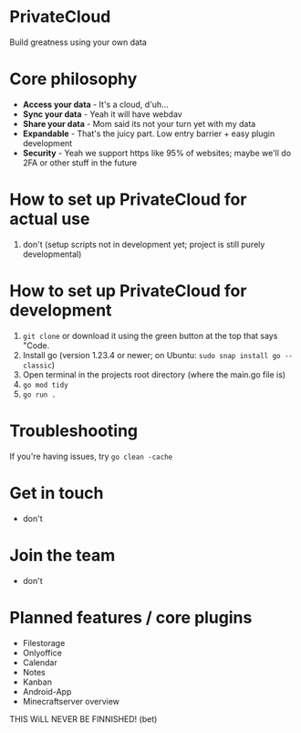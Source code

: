 # PrivateCloud
Build greatness using your own data

# Core philosophy
- **Access your data** - It's a cloud, d'uh...
- **Sync your data** - Yeah it will have webdav
- **Share your data** - Mom said its not your turn yet with my data
- **Expandable** - That's the juicy part. Low entry barrier + easy plugin development
- **Security** - Yeah we support https like 95% of websites; maybe we'll do 2FA or other stuff in the future

# How to set up PrivateCloud for actual use
1. don't (setup scripts not in development yet; project is still purely developmental)

# How to set up PrivateCloud for development
1. `git clone` or download it using the green button at the top that says "Code.
2. Install go (version 1.23.4 or newer; on Ubuntu: `sudo snap install go --classic`)
3. Open terminal in the projects root directory (where the main.go file is)
4. ```go mod tidy```
5. ```go run .```

# Troubleshooting
If you're having issues, try `go clean -cache`

# Get in touch
- don't

# Join the team
- don't

# Planned features / core plugins
- Filestorage
- Onlyoffice
- Calendar
- Notes
- Kanban
- Android-App
- Minecraftserver overview

THIS WiLL NEVER BE FINNISHED! (bet)
